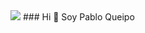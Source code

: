 <img src="https://user-images.githubusercontent.com/55170175/114474409-87dd6800-9bcc-11eb-9ca0-538bd30ae29b.png" />
### Hi 👋 Soy Pablo Queipo

<!--
**PabloQueipo/pabloqueipo** is a ✨ _special_ ✨ repository because its `README.md` (this file) appears on your GitHub profile.

## Always learning:

:books: He estudiado en el Colegio Andel  (Madrid/Alcorcón) el Grado Superior de Administración de Sistemas Informáticos en Red y realizado las prácticas en la Empresa Indra S.A.

:microscope: Uso este repositorio para guardar todos aquello que he ido haciendo en clase y futuros script.


<img src="https://user-images.githubusercontent.com/55170175/114474409-87dd6800-9bcc-11eb-9ca0-538bd30ae29b.png" />
- :e-mail: Email: Pabloqueipo87@gmail.com
- :mag_right: Linkedin: https://www.linkedin.com/in/pablo-queipo-pardo-189556196/

